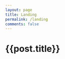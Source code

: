 ```yaml
---
layout: page
title: Landing
permalink: /landing
comments: false
---
```

    
<!-- Sticky - add sticky tag to the post you want to highlight here - tags: [sticky] -->

<div class="jumbotron jumbotron-fluid jumbotron-home pt-0 pb-0 mt-3 mb-2rem bg-lightblue position-relative">
    <div class="pl-4 pr-0 h-100 tofront">
        <div class="row justify-content-between">
            <div class="col-md-6 pt-6 pb-6 pr-lg-4 align-self-center">
                <h1 class="mb-3">{{post.title}}</h1>
                <p class="mb-3 lead">
                    <!-- {{ post.excerpt | strip_html | strip_newlines | truncate: 136 }} -->
                </p>
                <!-- <a href="{{site.baseurl}}{{post.url}}" class="btn btn-dark">Read More</a> -->
            </div>
            <div class="col-md-6 d-none d-md-block pr-0" style="background-size:cover;background-image:url({{site.baseurl}}/{{ post.image }});">	
            </div>
        </div>
    </div>
</div> 
